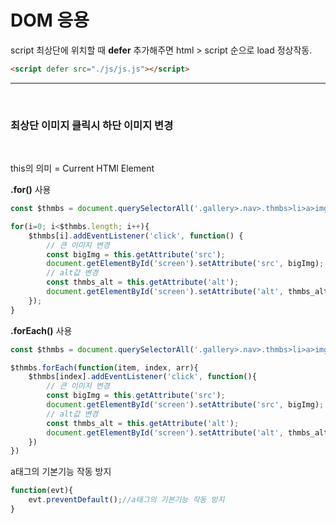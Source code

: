 # __DOM 응용__

script 최상단에 위치할 때 __defer__ 추가해주면 html > script 순으로 load 정상작동.
```html
<script defer src="./js/js.js"></script>
```

----

<br>

### __최상단 이미지 클릭시 하단 이미지 변경__

<br>

this의 의미 = Current HTMl Element
<br>

__.for()__ 사용
```js
const $thmbs = document.querySelectorAll('.gallery>.nav>.thmbs>li>a>img')

for(i=0; i<$thmbs.length; i++){
    $thmbs[i].addEventListener('click', function() {
        // 큰 이미지 변경
        const bigImg = this.getAttribute('src');
        document.getElementById('screen').setAttribute('src', bigImg);
        // alt값 변경
        const thmbs_alt = this.getAttribute('alt');
        document.getElementById('screen').setAttribute('alt', thmbs_alt);
    });
}
```
__.forEach()__ 사용
```js
const $thmbs = document.querySelectorAll('.gallery>.nav>.thmbs>li>a>img')

$thmbs.forEach(function(item, index, arr){
    $thmbs[index].addEventListener('click', function(){
        // 큰 이미지 변경
        const bigImg = this.getAttribute('src');
        document.getElementById('screen').setAttribute('src', bigImg);
        // alt값 변경
        const thmbs_alt = this.getAttribute('alt');
        document.getElementById('screen').setAttribute('alt', thmbs_alt);
    })
})
```

a태그의 기본기능 작동 방지
```js
function(evt){
    evt.preventDefault();//a태그의 기본기능 작동 방지
}
```